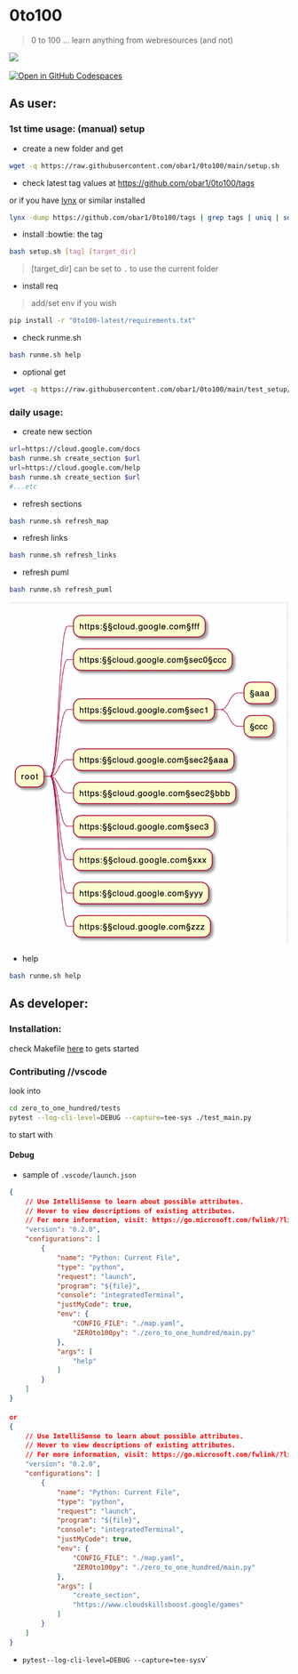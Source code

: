 # 0to100

> 0 to 100 ... learn anything from webresources (and not)

![](https://github.com/obar1/0to100/actions/workflows/pytest.yml/badge.svg)

[![Open in GitHub Codespaces](https://github.com/codespaces/badge.svg)](https://codespaces.new/obar1/0to100?quickstart=1)  

## As user:

### 1st time usage: (manual) setup

- create a new folder and get

```bash
wget -q https://raw.githubusercontent.com/obar1/0to100/main/setup.sh
```

- check latest tag values at https://github.com/obar1/0to100/tags

or if you have [lynx](https://simple.wikipedia.org/wiki/Lynx_(web_browser)) or similar installed

```bash
lynx -dump https://github.com/obar1/0to100/tags | grep tags | uniq | sort
```

- install :bowtie: the tag

```bash
bash setup.sh [tag] [target_dir]
```
> [target_dir] can be set to `.` to use the current folder

- install req
> add/set env if you wish

```bash
pip install -r "0to100-latest/requirements.txt"
```

- check runme.sh

```bash
bash runme.sh help
```

- optional get

```bash
wget -q https://raw.githubusercontent.com/obar1/0to100/main/test_setup/.gitignore
```

### daily usage:

-  create new section

```bash
url=https://cloud.google.com/docs
bash runme.sh create_section $url
url=https://cloud.google.com/help
bash runme.sh create_section $url
#...etc
```
-  refresh sections

```bash
bash runme.sh refresh_map
```
-  refresh links

```bash
bash runme.sh refresh_links
```
-  refresh puml

```bash
bash runme.sh refresh_puml
```
![](a0892483-ce6f-4ab1-bbd3-99f5ad7e7e8b.png)

- help

```bash
bash runme.sh help
```


## As developer:

### Installation:

check Makefile [here](./Makefile) to gets started

### Contributing //vscode

look into
```bash
cd zero_to_one_hundred/tests
pytest --log-cli-level=DEBUG --capture=tee-sys ./test_main.py
```

to start with

#### Debug

- sample of `.vscode/launch.json`
```json
{
    // Use IntelliSense to learn about possible attributes.
    // Hover to view descriptions of existing attributes.
    // For more information, visit: https://go.microsoft.com/fwlink/?linkid=830387
    "version": "0.2.0",
    "configurations": [
        {
            "name": "Python: Current File",
            "type": "python",
            "request": "launch",
            "program": "${file}",
            "console": "integratedTerminal",
            "justMyCode": true,
            "env": {
                "CONFIG_FILE": "./map.yaml",
                "ZEROto100py": "./zero_to_one_hundred/main.py"
            },
            "args": [
                "help"
            ]
        }
    ]
}

or
{
    // Use IntelliSense to learn about possible attributes.
    // Hover to view descriptions of existing attributes.
    // For more information, visit: https://go.microsoft.com/fwlink/?linkid=830387
    "version": "0.2.0",
    "configurations": [
        {
            "name": "Python: Current File",
            "type": "python",
            "request": "launch",
            "program": "${file}",
            "console": "integratedTerminal",
            "justMyCode": true,
            "env": {
                "CONFIG_FILE": "./map.yaml",
                "ZEROto100py": "./zero_to_one_hundred/main.py"
            },
            "args": [
                "create_section",
                "https://www.cloudskillsboost.google/games"
            ]
        }
    ]
}
```

- `pytest--log-cli-level=DEBUG --capture=tee-sys`v`
